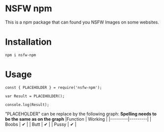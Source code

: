 # NSFW npm

This is a npm package that can found you NSFW Images on some websites.

# Installation

`npm i nsfw-npm`

# Usage

```
const { PLACEHOLDER } = require('nsfw-npm');

var Result = PLACEHOLDER();

console.log(Result);
```

"PLACEHOLDER" can be replace by the following graph:
**Spelling needs to be the same as on the graph**
|Function | Working |
|---------|---------|
| Boobs   | ✔      | 
| Butt    | ✔      |
| Pussy   | ✔      |  
